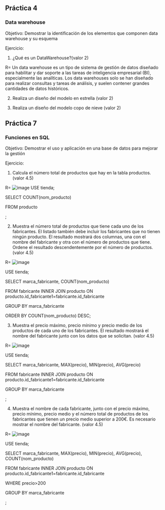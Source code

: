 
## Práctica 4
### Data warehouse

Objetivo: Demostrar la identificación de los elementos que componen data warehouse y
su esquema

Ejercicio:

1. ¿Qué es un DataWarehouse?(valor 2)

R= Un data warehouse es un tipo de sistema de gestión de datos diseñado para habilitar y dar soporte a las tareas de inteligencia empresarial (BI), especialmente las analíticas. Los data warehouses solo se han diseñado para realizar consultas y tareas de análisis, y suelen contener grandes cantidades de datos históricos.

2. Realiza un diseño del modelo en estrella (valor 2)




3. Realiza un diseño del modelo copo de nieve (valor 2)


## Práctica 7
### Funciones en SQL
Objetivo: Demostrar el uso y aplicación en una base de datos para mejorar la gestión

Ejercicio:

1. Calcula el número total de productos que hay en la tabla productos. (valor 4.5)

R= ![image](https://user-images.githubusercontent.com/104279605/173197373-144ea431-a05b-43f0-810d-179351ab3f22.png)
USE tienda;

SELECT COUNT(nom_producto)

FROM  producto 

;


2. Muestra el número total de productos que tiene cada uno de los fabricantes. El listado
también debe incluir los fabricantes que no tienen ningún producto. El resultado
mostrará dos columnas, una con el nombre del fabricante y otra con el número de
productos que tiene. Ordene el resultado descendentemente por el número de
productos. (valor 4.5)

R= ![image](https://user-images.githubusercontent.com/104279605/173197049-755881e9-edf0-4d2a-a335-3563d8b0b1ab.png)

USE tienda;

SELECT marca_fabricante, COUNT(nom_producto)

FROM fabricante INNER JOIN producto ON producto.id_fabricante1=fabricante.id_fabricante

GROUP BY marca_fabricante

ORDER BY COUNT(nom_producto) DESC;


3. Muestra el precio máximo, precio mínimo y precio medio de los productos de cada
uno de los fabricantes. El resultado mostrará el nombre del fabricante junto con los
datos que se solicitan. (valor 4.5)

R= ![image](https://user-images.githubusercontent.com/104279605/173197143-285c0e45-48cd-44ba-9c2f-b93616937827.png)

USE tienda;

SELECT marca_fabricante, MAX(precio), MIN(precio), AVG(precio)

FROM fabricante INNER JOIN producto ON producto.id_fabricante1=fabricante.id_fabricante

GROUP BY marca_fabricante

;


4. Muestra el nombre de cada fabricante, junto con el precio máximo, precio mínimo,
precio medio y el número total de productos de los fabricantes que tienen un precio
medio superior a 200€. Es necesario mostrar el nombre del fabricante. (valor 4.5)

R= ![image](https://user-images.githubusercontent.com/104279605/173197228-d33c3508-bba7-4079-aa8e-7239b276e12a.png)

USE tienda;

SELECT marca_fabricante, MAX(precio), MIN(precio), AVG(precio), COUNT(nom_producto)

FROM fabricante INNER JOIN producto ON producto.id_fabricante1=fabricante.id_fabricante

WHERE precio>200

GROUP BY marca_fabricante

;




